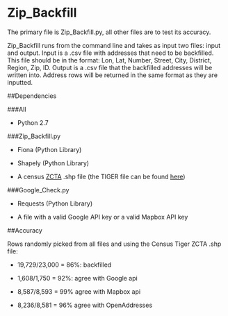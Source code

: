 # Zip_Backfill

The primary file is Zip_Backfill.py, all other files are to test its accuracy.

Zip_Backfill runs from the command line and takes as input two files: input and output. Input is a .csv file with addresses that need to be backfilled. This file should be in the format: Lon, Lat, Number, Street, City, District, Region, Zip, ID. Output is a .csv file that the backfilled addresses will be written into. Address rows will be returned in the same format as they are inputted.

##Dependencies

###All

- Python 2.7

###Zip_Backfill.py

- Fiona (Python Library)

- Shapely (Python Library)

- A census [ZCTA](https://www.census.gov/geo/reference/zctas.html) .shp file (the TIGER file can be found [here](ftp://ftp2.census.gov/geo/tiger/TIGER2015/ZCTA5/))

###Google_Check.py

- Requests (Python Library)

- A file with a valid Google API key or a valid Mapbox API key


##Accuracy

Rows randomly picked from all files and using the Census Tiger ZCTA .shp file:

- 19,729/23,000 = 86%: backfilled

- 1,608/1,750 = 92%: agree with Google api

- 8,587/8,593 = 99% agree with Mapbox api

- 8,236/8,581 = 96% agree with OpenAddresses



